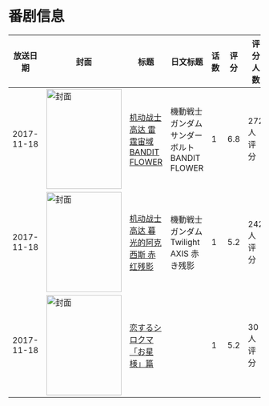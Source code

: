 # 番剧信息

|放送日期|封面|标题|日文标题|话数|评分|评分人数|
|---|---|---|---|---|---|---|
|2017-11-18|<img src="//lain.bgm.tv/pic/cover/c/94/b3/219952_bNAg2.jpg" alt="封面" style="width:150px;height:200px;object-fit:cover;">|[机动战士高达 雷霆宙域 BANDIT FLOWER](https://bangumi.tv/subject/219952)|機動戦士ガンダム サンダーボルト BANDIT FLOWER|1|6.8|272人评分|
|2017-11-18|<img src="//lain.bgm.tv/pic/cover/c/7e/3a/226561_5M035.jpg" alt="封面" style="width:150px;height:200px;object-fit:cover;">|[机动战士高达 暮光的阿克西斯 赤红残影](https://bangumi.tv/subject/226561)|機動戦士ガンダム Twilight AXIS 赤き残影|1|5.2|242人评分|
|2017-11-18|<img src="//lain.bgm.tv/pic/cover/c/e9/97/235552_szjgG.jpg" alt="封面" style="width:150px;height:200px;object-fit:cover;">|[恋するシロクマ 「お星様」篇](https://bangumi.tv/subject/235552)||1|5.2|30人评分|
